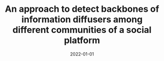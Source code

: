 ---
title: 'An approach to detect backbones of information diffusers among different communities of a social platform'
collection: publications
permalink: /publication/2022-Data and Knowledge Engineering-An-approach.md
excerpt: 'G. Bonifazi, F. Cauteruccio, E. Corradini, M. Marchetti, A. Pierini, G. Terracina, D. Ursino, L. Virgili'
date: 2022-01-01
venue: 'Data and Knowledge Engineering'
link: 'https://doi.org/10.1016/j.datak.2022.102048'
location: 'DII, Polytechnic University of Marche, Italy, DEMACS, University of Calabria, Italy, Injenia, Italy'
---